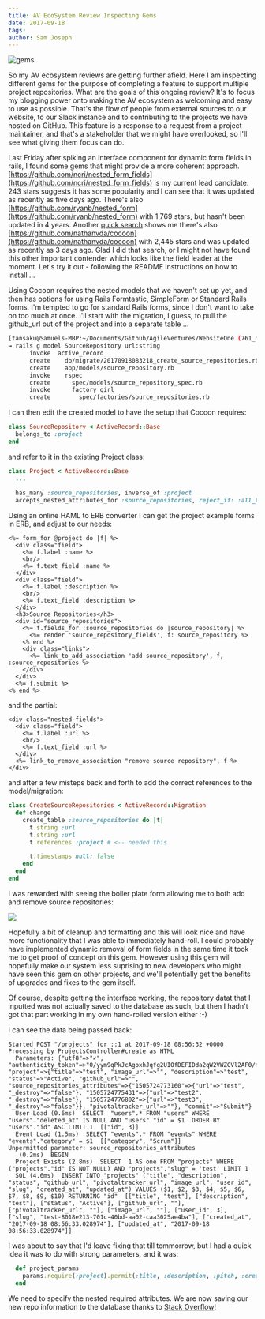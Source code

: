 ```yaml
---
title: AV EcoSystem Review Inspecting Gems
date: 2017-09-18
tags: 
author: Sam Joseph
---
```


![gems](../images/gems.jpg)

So my AV ecosystem reviews are getting further afield.  Here I am inspecting different gems for the purpose of completing a feature to support multiple project repositories.  What are the goals of this ongoing review? It's to focus my blogging power onto making the AV ecosystem as welcoming and easy to use as possible.  That's the flow of people from external sources to our website, to our Slack instance and to contributing to the projects we have hosted on GitHub.  This feature is a response to a request from a project maintainer, and that's a stakeholder that we might have overlooked, so I'll see what giving them focus can do.

Last Friday after spiking an interface component for dynamic form fields in rails, I found some gems that might provide a more coherent approach.  [https://github.com/ncri/nested_form_fields](https://github.com/ncri/nested_form_fields) is my current lead candidate.  243 stars suggests it has some popularity and I can see that it was updated as recently as five days ago.  There's also [https://github.com/ryanb/nested_form](https://github.com/ryanb/nested_form) with 1,769 stars, but hasn't been updated in 4 years.  Another [quick search](https://www.google.co.uk/search?q=gems+rails+nested+form) shows me there's also [https://github.com/nathanvda/cocoon](https://github.com/nathanvda/cocoon) with 2,445 stars and was updated as recently as 3 days ago.  Glad I did that search, or I might not have found this other important contender which looks like the field leader at the moment.  Let's try it out - following the README instructions on how to install ...

Using Cocoon requires the nested models that we haven't set up yet, and then has options for using Rails Formtastic, SimpleForm or Standard Rails forms.  I'm tempted to go for standard Rails forms, since I don't want to take on too much at once.  I'll start with the migration, I guess, to pull the github_url out of the project and into a separate table ...

```sh
[tansaku@Samuels-MBP:~/Documents/Github/AgileVentures/WebsiteOne (761_multiple_source_repository)]$ 
→ rails g model SourceRepository url:string
      invoke  active_record
      create    db/migrate/20170918083218_create_source_repositories.rb
      create    app/models/source_repository.rb
      invoke    rspec
      create      spec/models/source_repository_spec.rb
      invoke      factory_girl
      create        spec/factories/source_repositories.rb
```

I can then edit the created model to have the setup that Cocoon requires:

```rb
class SourceRepository < ActiveRecord::Base
  belongs_to :project
end
```

and refer to it in the existing Project class:

```rb
class Project < ActiveRecord::Base
  ...
  
  has_many :source_repositories, inverse_of :project
  accepts_nested_attributes_for :source_repositories, reject_if: :all_blank, allow_destroy: true
```  

Using an online HAML to ERB converter I can get the project example forms in ERB, and adjust to our needs:

```erb
<%= form_for @project do |f| %>
  <div class="field">
    <%= f.label :name %>
    <br/>
    <%= f.text_field :name %>
  </div>
  <div class="field">
    <%= f.label :description %>
    <br/>
    <%= f.text_field :description %>
  </div>
  <h3>Source Repositories</h3>
  <div id="source_repositories">
    <%= f.fields_for :source_repositories do |source_repository| %>
      <%= render 'source_repository_fields', f: source_repository %>
    <% end %>
    <div class="links">
      <%= link_to_add_association 'add source_repository', f, :source_repositories %>
    </div>
  </div>
  <%= f.submit %>
<% end %>
```

and the partial:

```erb
<div class="nested-fields">
  <div class="field">
    <%= f.label :url %>
    <br/>
    <%= f.text_field :url %>
  </div>
  <%= link_to_remove_association "remove source repository", f %>
</div>
```

and after a few misteps back and forth to add the correct references to the model/migration:

```rb
class CreateSourceRepositories < ActiveRecord::Migration
  def change
    create_table :source_repositories do |t|
      t.string :url
      t.string :url
      t.references :project # <-- needed this

      t.timestamps null: false
    end
  end
end
```

I was rewarded with seeing the boiler plate form allowing me to both add and remove source repositories:

![](https://dl.dropbox.com/s/vy7u9shkciiljc7/Screenshot%202017-09-18%2009.53.22.png?dl=1)

Hopefully a bit of cleanup and formatting and this will look nice and have more functionality that I was able to immediately hand-roll.  I could probably have implemented dynamic removal of form fields in the same time it took me to get proof of concept on this gem.  However using this gem will hopefully make our system less suprising to new developers who might have seen this gem on other projects, and we'll potentially get the benefits of upgrades and fixes to the gem itself.

Of course, despite getting the interface working, the repository datat that I inputted was not actually saved to the database as such, but then I hadn't got that part working in my own hand-rolled version either :-)

I can see the data being passed back:

```
Started POST "/projects" for ::1 at 2017-09-18 08:56:32 +0000
Processing by ProjectsController#create as HTML
  Parameters: {"utf8"=>"✓", "authenticity_token"=>"0/yym9qPkJcAgoxhJqfg2UIOfDEFIDda2qW2VWZCVl2AF0/fytCniCb8bJb/qy1ZV0f/CXYDc9mvGBElB51A4g==", "project"=>{"title"=>"test", "image_url"=>"", "description"=>"test", "status"=>"Active", "github_url"=>"", "source_repositories_attributes"=>{"1505724773160"=>{"url"=>"test", "_destroy"=>"false"}, "1505724775431"=>{"url"=>"test2", "_destroy"=>"false"}, "1505724776802"=>{"url"=>"test3", "_destroy"=>"false"}}, "pivotaltracker_url"=>""}, "commit"=>"Submit"}
  User Load (0.6ms)  SELECT  "users".* FROM "users" WHERE "users"."deleted_at" IS NULL AND "users"."id" = $1  ORDER BY "users"."id" ASC LIMIT 1  [["id", 3]]
  Event Load (1.5ms)  SELECT "events".* FROM "events" WHERE "events"."category" = $1  [["category", "Scrum"]]
Unpermitted parameter: source_repositories_attributes
   (0.2ms)  BEGIN
  Project Exists (2.8ms)  SELECT  1 AS one FROM "projects" WHERE ("projects"."id" IS NOT NULL) AND "projects"."slug" = 'test' LIMIT 1
  SQL (4.6ms)  INSERT INTO "projects" ("title", "description", "status", "github_url", "pivotaltracker_url", "image_url", "user_id", "slug", "created_at", "updated_at") VALUES ($1, $2, $3, $4, $5, $6, $7, $8, $9, $10) RETURNING "id"  [["title", "test"], ["description", "test"], ["status", "Active"], ["github_url", ""], ["pivotaltracker_url", ""], ["image_url", ""], ["user_id", 3], ["slug", "test-8018e213-701c-40bd-aa02-caa3025ae4ba"], ["created_at", "2017-09-18 08:56:33.028974"], ["updated_at", "2017-09-18 08:56:33.028974"]]
```

I was about to say that I'd leave fixing that till tommorrow, but I had a quick idea it was to do with strong parameters, and it was:

```rb
  def project_params
    params.require(:project).permit(:title, :description, :pitch, :created, :status, :user_id, :github_url, :pivotaltracker_url, :pivotaltracker_id, :image_url, source_repositories_attributes: [:url])
  end
```

We need to specify the nested required attributes.  We are now saving our new repo information to the database thanks to [Stack Overflow](https://stackoverflow.com/questions/15919761/rails-4-nested-attributes-unpermitted-parameters)!






